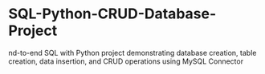 # SQL-Python-CRUD-Database-Project
nd-to-end SQL with Python project demonstrating database creation, table creation, data insertion, and CRUD operations using MySQL Connector
